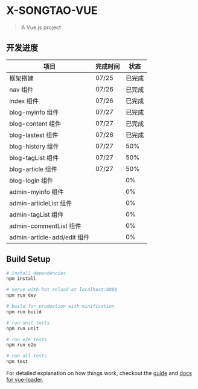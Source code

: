 # X-SONGTAO-VUE

> A Vue.js project

## 开发进度



|      项目      |       完成时间   |    状态   |
| ------------- | --------------- |---------------|
|    框架搭建    |       07/25     |     已完成    |
|    nav 组件    |      07/26       |     已完成    |
|    index 组件    |       07/26      |     已完成    |
|    blog-myinfo 组件    |       07/27      |     已完成    |
|    blog-content 组件    |       07/27      |    已完成    |
|    blog-lastest 组件    |       07/28      |    已完成    |
|    blog-history 组件    |       07/27      |     50%    |
|    blog-tagList 组件    |       07/27      |     50%    |
|    blog-article 组件    |       07/27      |     50%    |
|    blog-login 组件    |              |     0%    |
|    admin-myinfo 组件    |            |     0%    |
|    admin-articleList 组件    |           |     0%    |
|    admin-tagList 组件    |           |     0%    |
|    admin-commentList 组件    |           |     0%    |
|    admin-article-add/edit 组件    |           |     0%    |

## Build Setup

``` bash
# install dependencies
npm install

# serve with hot reload at localhost:8080
npm run dev

# build for production with minification
npm run build

# run unit tests
npm run unit

# run e2e tests
npm run e2e

# run all tests
npm test
```

For detailed explanation on how things work, checkout the [guide](http://vuejs-templates.github.io/webpack/) and [docs for vue-loader](http://vuejs.github.io/vue-loader).

